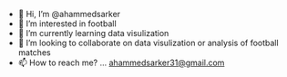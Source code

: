 - 👋 Hi, I’m @ahammedsarker
- 👀 I’m interested in football
- 🌱 I’m currently learning data visulization
- 💞️ I’m looking to collaborate on data visulization or analysis of football matches
- 📫 How to reach me? ... ahammedsarker31@gmail.com

<!---
ahammedsarker/ahammedsarker is a ✨ special ✨ repository because its `README.md` (this file) appears on your GitHub profile.
You can click the Preview link to take a look at your changes.
--->
